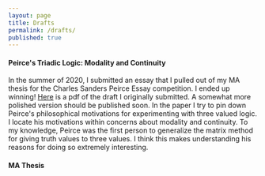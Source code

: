```yaml
---
layout: page
title: Drafts
permalink: /drafts/
published: true
---
```


#### Peirce's Triadic Logic: Modality and Continuity

In the summer of 2020, I submitted an essay that I pulled out of my MA thesis for the Charles Sanders Peirce Essay competition. I ended up winning! <a href="https://brentcodland.github.io/pdf/p3vlmotivations.pdf" target="_blank">Here</a> is a pdf of the draft I originally submitted. A somewhat more polished version should be published soon. In the paper I try to pin down Peirce's philosophical motivations for experimenting with three valued logic. I locate his motivations within concerns about modality and continuity. To my knowledge, Peirce was the first person to generalize the matrix method for giving truth values to three values. I think this makes understanding his reasons for doing so extremely interesting.

#### MA Thesis
